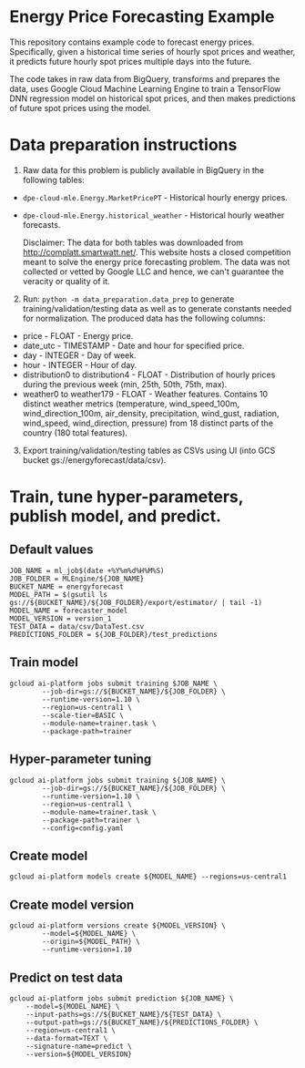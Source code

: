 # Energy Price Forecasting Example

This repository contains example code to forecast energy prices. Specifically, given a historical time series of hourly spot prices and weather, it predicts future hourly spot prices multiple days into the future.

The code takes in raw data from BigQuery, transforms and prepares the data, uses Google Cloud Machine Learning Engine to train a TensorFlow DNN regression model on historical spot prices, and then makes predictions of future spot prices using the model.

# Data preparation instructions

1. Raw data for this problem is publicly available in BigQuery in the following tables:

* `dpe-cloud-mle.Energy.MarketPricePT` - Historical hourly energy prices.
* `dpe-cloud-mle.Energy.historical_weather` - Historical hourly weather forecasts.

   Disclaimer: The data for both tables was downloaded from http://complatt.smartwatt.net/. This website hosts a closed competition meant to solve the energy price forecasting problem. The data was not collected or vetted by Google LLC and hence, we can't guarantee the veracity or quality of it.

2. Run: ```python -m data_preparation.data_prep``` to generate training/validation/testing data as well as to generate constants needed for normalization. The produced data has the following columns:
* price - FLOAT - Energy price.
* date_utc - TIMESTAMP - Date and hour for specified price.
* day - INTEGER - Day of week.
* hour - INTEGER - Hour of day.
* distribution0 to distribution4 - FLOAT - Distribution of hourly prices during the previous week (min, 25th, 50th, 75th, max).
* weather0 to weather179 - FLOAT - Weather features. Contains 10 distinct weather metrics (temperature, wind_speed_100m, wind_direction_100m, air_density, precipitation, wind_gust, radiation, wind_speed, wind_direction, pressure) from 18 distinct parts of the country (180 total features).

3. Export training/validation/testing tables as CSVs using UI (into GCS bucket gs://energyforecast/data/csv).

# Train, tune hyper-parameters, publish model, and predict.

## Default values
```
JOB_NAME = ml_job$(date +%Y%m%d%H%M%S)
JOB_FOLDER = MLEngine/${JOB_NAME}
BUCKET_NAME = energyforecast
MODEL_PATH = $(gsutil ls gs://${BUCKET_NAME}/${JOB_FOLDER}/export/estimator/ | tail -1)
MODEL_NAME = forecaster_model
MODEL_VERSION = version_1
TEST_DATA = data/csv/DataTest.csv
PREDICTIONS_FOLDER = ${JOB_FOLDER}/test_predictions
```

## Train model
```
gcloud ai-platform jobs submit training $JOB_NAME \
        --job-dir=gs://${BUCKET_NAME}/${JOB_FOLDER} \
        --runtime-version=1.10 \
        --region=us-central1 \
        --scale-tier=BASIC \
        --module-name=trainer.task \
        --package-path=trainer
```

## Hyper-parameter tuning
```
gcloud ai-platform jobs submit training ${JOB_NAME} \
        --job-dir=gs://${BUCKET_NAME}/${JOB_FOLDER} \
        --runtime-version=1.10 \
        --region=us-central1 \
        --module-name=trainer.task \
        --package-path=trainer \
        --config=config.yaml
```

## Create model
```
gcloud ai-platform models create ${MODEL_NAME} --regions=us-central1
```

## Create model version
```
gcloud ai-platform versions create ${MODEL_VERSION} \
        --model=${MODEL_NAME} \
        --origin=${MODEL_PATH} \
        --runtime-version=1.10
```

## Predict on test data
```
gcloud ai-platform jobs submit prediction ${JOB_NAME} \
    --model=${MODEL_NAME} \
    --input-paths=gs://${BUCKET_NAME}/${TEST_DATA} \
    --output-path=gs://${BUCKET_NAME}/${PREDICTIONS_FOLDER} \
    --region=us-central1 \
    --data-format=TEXT \
    --signature-name=predict \
    --version=${MODEL_VERSION}
```
